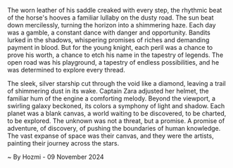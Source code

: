 
The worn leather of his saddle creaked with every step, the rhythmic beat of the horse's hooves a familiar lullaby on the dusty road. The sun beat down mercilessly, turning the horizon into a shimmering haze. Each day was a gamble, a constant dance with danger and opportunity. Bandits lurked in the shadows, whispering promises of riches and demanding payment in blood. But for the young knight, each peril was a chance to prove his worth, a chance to etch his name in the tapestry of legends. The open road was his playground, a tapestry of endless possibilities, and he was determined to explore every thread.

The sleek, silver starship cut through the void like a diamond, leaving a trail of shimmering dust in its wake. Captain Zara adjusted her helmet, the familiar hum of the engine a comforting melody.  Beyond the viewport, a swirling galaxy beckoned, its colors a symphony of light and shadow. Each planet was a blank canvas, a world waiting to be discovered, to be charted, to be explored. The unknown was not a threat, but a promise. A promise of adventure, of discovery, of pushing the boundaries of human knowledge. The vast expanse of space was their canvas, and they were the artists, painting their journey across the stars. 

~ By Hozmi - 09 November 2024
